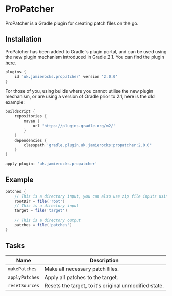 ProPatcher
==========

ProPatcher is a Gradle plugin for creating patch files on the go.

## Installation

ProPatcher has been added to Gradle's plugin portal, and can be used using the new
plugin mechanism introduced in Gradle 2.1.
You can find the plugin [here](https://plugins.gradle.org/plugin/uk.jamierocks.propatcher).

```gradle
plugins {
    id 'uk.jamierocks.propatcher' version '2.0.0'
}
```

For those of you, using builds where you cannot utilise the new plugin mechanism,
or are using a version of Gradle prior to 2.1, here is the old example:

```gradle
buildscript {
    repositories {
        maven {
            url 'https://plugins.gradle.org/m2/'
        }
    }
    dependencies {
        classpath 'gradle.plugin.uk.jamierocks:propatcher:2.0.0'
    }
}

apply plugin: 'uk.jamierocks.propatcher'
```

## Example

```gradle
patches {
    // This is a directory input, you can also use zip file inputs using rootZip
    rootDir = file('root')
    // This is a directory input
    target = file('target')
    
    // This is a directory output
    patches = file('patches')
}
```

## Tasks

| Name           | Description                                           |
| -------------- | ----------------------------------------------------- |
| `makePatches`  | Make all necessary patch files.                       |
| `applyPatches` | Apply all patches to the target.                      |
| `resetSources` | Resets the target, to it's original unmodified state. |
